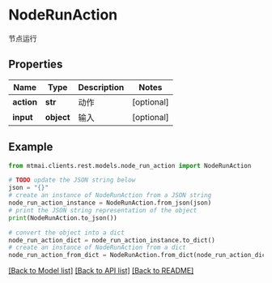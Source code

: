# NodeRunAction

节点运行

## Properties

Name | Type | Description | Notes
------------ | ------------- | ------------- | -------------
**action** | **str** | 动作 | [optional] 
**input** | **object** | 输入 | [optional] 

## Example

```python
from mtmai.clients.rest.models.node_run_action import NodeRunAction

# TODO update the JSON string below
json = "{}"
# create an instance of NodeRunAction from a JSON string
node_run_action_instance = NodeRunAction.from_json(json)
# print the JSON string representation of the object
print(NodeRunAction.to_json())

# convert the object into a dict
node_run_action_dict = node_run_action_instance.to_dict()
# create an instance of NodeRunAction from a dict
node_run_action_from_dict = NodeRunAction.from_dict(node_run_action_dict)
```
[[Back to Model list]](../README.md#documentation-for-models) [[Back to API list]](../README.md#documentation-for-api-endpoints) [[Back to README]](../README.md)


